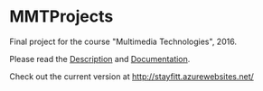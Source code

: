 # MMTProjects
Final project for the course "Multimedia Technologies", 2016.

Please read the <a href="Description.pdf">Description</a> and <a href="Documentation.pdf">Documentation</a>.

Check out the current version at http://stayfitt.azurewebsites.net/
